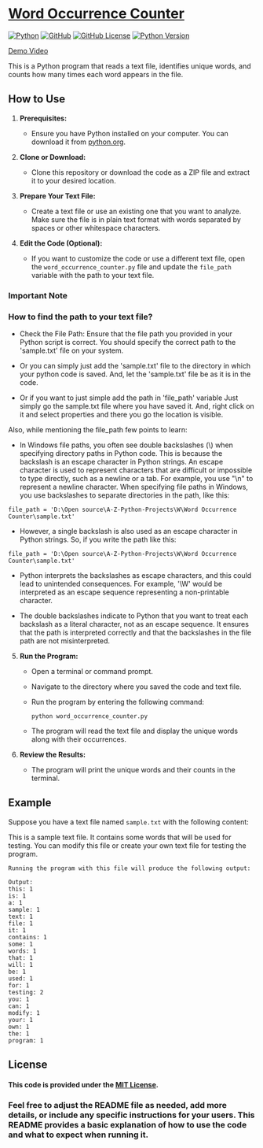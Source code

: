 # [Word Occurrence Counter]() 
[![Python](https://img.shields.io/badge/Python-3.12-blue.svg)](https://www.python.org/)
[![GitHub](https://img.shields.io/badge/GitHub-raj007star-green.svg)](https://github.com/raj007-star/)
[![GitHub License](https://img.shields.io/badge/License-MIT-blue.svg)](https://github.com/YourGitHubUsername/YourRepositoryName/blob/main/LICENSE)
[![Python Version](https://img.shields.io/badge/Python-3.7%20%7C%203.8%20%7C%203.9-blue.svg)](https://www.python.org/downloads/)






[Demo Video](https://github.com/raj007-star/COB-Python-Development/assets/83889037/ba64e4d9-2998-4712-bb75-a288e0640254)



This is a Python program that reads a text file, identifies unique words, and counts how many times each word appears in the file.

## How to Use

1. **Prerequisites:**
   - Ensure you have Python installed on your computer. You can download it from [python.org](https://www.python.org/downloads/).

2. **Clone or Download:**
   - Clone this repository or download the code as a ZIP file and extract it to your desired location.

3. **Prepare Your Text File:**
   - Create a text file or use an existing one that you want to analyze. Make sure the file is in plain text format with words separated by spaces or other whitespace characters.

4. **Edit the Code (Optional):**
   - If you want to customize the code or use a different text file, open the `word_occurrence_counter.py` file and update the `file_path` variable with the path to your text file.


### **Important Note**
   ### How to find the path to your text file?

   - Check the File Path: Ensure that the file path you provided in your Python script is correct. You should specify the correct path to the 'sample.txt' file on your system.
   - Or you can simply just add the 'sample.txt' file to the directory in which your python code is saved.
   And, let the 'sample.txt' file be as it is in the code.

   - Or if you want to just simple add the path in 'file_path' variable Just simply go the sample.txt file where you have saved it. And, right click on it and select properties and there you go the location is visible.

   Also, while mentioning the file_path few points to learn:

   - In Windows file paths, you often see double backslashes (\\) when specifying directory paths in Python code. This is because the backslash is an escape character in Python strings. An escape character is used to represent characters that are difficult or impossible to type directly, such as a newline or a tab. For example, you use "\n" to represent a newline character.
   When specifying file paths in Windows, you use backslashes to separate directories in the path, like this:
   ```
   file_path = 'D:\Open source\A-Z-Python-Projects\W\Word Occurrence Counter\sample.txt'
   ```
   - However, a single backslash is also used as an escape character in Python strings. So, if you write the path like this:
   ```
   file_path = 'D:\Open source\A-Z-Python-Projects\W\Word Occurrence Counter\sample.txt'
   ```
   - Python interprets the backslashes as escape characters, and this could lead to unintended consequences. For example, '\W' would be interpreted as an escape sequence representing a non-printable character.

   - The double backslashes indicate to Python that you want to treat each backslash as a literal character, not as an escape sequence. It ensures that the path is interpreted correctly and that the backslashes in the file path are not misinterpreted.




5. **Run the Program:**
   - Open a terminal or command prompt.
   - Navigate to the directory where you saved the code and text file.
   - Run the program by entering the following command:

     ```
     python word_occurrence_counter.py
     ```

   - The program will read the text file and display the unique words along with their occurrences.

6. **Review the Results:**
   - The program will print the unique words and their counts in the terminal.

## Example

Suppose you have a text file named `sample.txt` with the following content:

This is a sample text file. It contains some words that will be used for testing.
You can modify this file or create your own text file for testing the program.

```
Running the program with this file will produce the following output:
```

```
Output:
this: 1
is: 1
a: 1
sample: 1
text: 1
file: 1
it: 1
contains: 1
some: 1
words: 1
that: 1
will: 1
be: 1
used: 1
for: 1
testing: 2
you: 1
can: 1
modify: 1
your: 1
own: 1
the: 1
program: 1
```








## License

#### This code is provided under the [MIT License](LICENSE).



### Feel free to adjust the README file as needed, add more details, or include any specific instructions for your users. This README provides a basic explanation of how to use the code and what to expect when running it.
